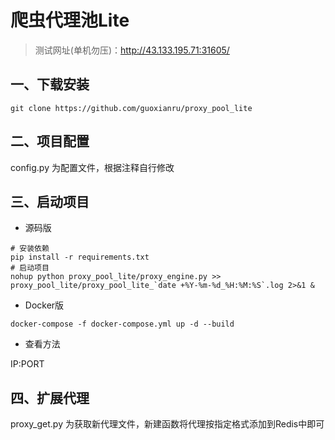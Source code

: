 # 爬虫代理池Lite

> 测试网址(单机勿压)：http://43.133.195.71:31605/

## 一、下载安装

```shell
git clone https://github.com/guoxianru/proxy_pool_lite
```

## 二、项目配置

config.py 为配置文件，根据注释自行修改

## 三、启动项目

- 源码版

```shell
# 安装依赖
pip install -r requirements.txt
# 启动项目
nohup python proxy_pool_lite/proxy_engine.py >> proxy_pool_lite/proxy_pool_lite_`date +%Y-%m-%d_%H:%M:%S`.log 2>&1 &
```

- Docker版

```shell
docker-compose -f docker-compose.yml up -d --build
```

- 查看方法

IP:PORT

## 四、扩展代理

proxy_get.py 为获取新代理文件，新建函数将代理按指定格式添加到Redis中即可
